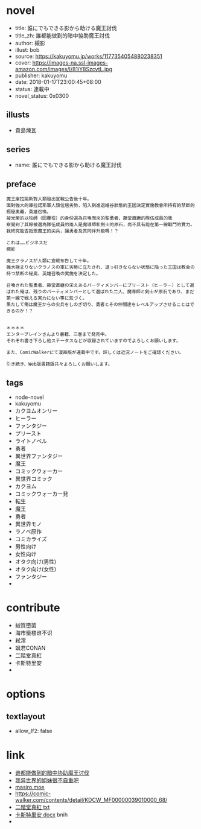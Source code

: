 # novel

- title: 誰にでもできる影から助ける魔王討伐
- title_zh: 誰都能做到的暗中協助魔王討伐
- author: 槻影
- illust:  bob
- source: https://kakuyomu.jp/works/1177354054880238351
- cover: https://images-na.ssl-images-amazon.com/images/I/81iY8SzcvtL.jpg
- publisher: kakuyomu
- date: 2018-01-17T23:00:45+08:00
- status: 連載中
- novel_status: 0x0300

## illusts

- 貴島煉瓦

## series

- name: 誰にでもできる影から助ける魔王討伐

## preface


```
魔王庫拉諾斯對人類發出宣戰公告後十年。
面對強大的庫拉諾斯軍人類位居劣勢，陷入到進退維谷狀態的王國決定實施教會所持有的禁斷的極秘奧義，英雄召喚。
被光榮的以牧師（回覆役）的身份選為召喚而來的聖勇者，藤堂直繼的隊伍成員的我
察覺到了其餘被選為隊伍成員的兩人是魔導師和劍士的原石，尚不具有能在第一線戰鬥的實力。
我終究能否抵禦魔王的尖兵，讓勇者及其同伴升級嗎！？

これは……ビジネスだ
槻影

魔王クラノスが人類に宣戦布告して十年。
強大極まりないクラノスの軍に劣勢に立たされ、退っ引きならない状態に陥った王国は教会の持つ禁断の秘奥、英雄召喚の実施を決定した。

召喚された聖勇者、藤堂直継の栄えあるパーティメンバーにプリースト（ヒーラー）として選ばれた俺は、残りのパーティメンバーとして選ばれた二人、魔導師と剣士が原石であり、まだ第一線で戦える実力にない事に気づく。
果たして俺は魔王からの尖兵をしのぎ切り、勇者とその仲間達をレベルアップさせることはできるのか！？


＊＊＊＊
エンターブレインさんより書籍、三巻まで発売中。
それぞれ書き下ろし他ステータスなどが収録されていますのでよろしくお願いします。

また、ComicWalkerにて漫画版が連載中です。詳しくは近況ノートをご確認ください。

引き続き、Web版書籍版共々よろしくお願いします。
```

## tags

- node-novel
- kakuyomu
- カクヨムオンリー
- ヒーラー
- ファンタジー
- プリースト
- ライトノベル
- 勇者
- 異世界ファンタジー
- 魔王
- コミックウォーカー
- 異世界コミック
- カクヨム
- コミックウォーカー発
- 転生
- 魔王
- 勇者
- 異世界モノ
- ラノベ原作
- コミカライズ
- 男性向け
- 女性向け
- オタク向け(男性)
- オタク向け(女性)
- ファンタジー
- 

# contribute

- 絨質墮菌
- 海市蜃楼谁不识
- 弒澪
- 飒君CONAN
- 二階堂真紅
- 卡斯特里安
- 

# options

## textlayout

- allow_lf2: false

# link

- [谁都能做到的暗中协助魔王讨伐](https://tieba.baidu.com/f?kw=%E8%B0%81%E9%83%BD%E8%83%BD%E5%81%9A%E5%88%B0%E7%9A%84%E6%9A%97%E4%B8%AD%E5%8D%8F%E5%8A%A9%E9%AD%94%E7%8E%8B%E8%AE%A8%E4%BC%90&ie=utf-8 "谁都能做到的暗中协助魔王讨伐")
- [我异世界的姐妹很不自重吧](https://tieba.baidu.com/f?kw=%E6%88%91%E5%BC%82%E4%B8%96%E7%95%8C%E7%9A%84%E5%A7%90%E5%A6%B9%E5%BE%88%E4%B8%8D%E8%87%AA%E9%87%8D&ie=utf-8 "我异世界的姐妹很不自重")
- [masiro.moe](http://masiro.moe/forum.php?mod=forumdisplay&fid=61&page=1)
- https://comic-walker.com/contents/detail/KDCW_MF00000039010000_68/
- [二階堂真紅 txt](https://drive.google.com/drive/folders/1Mt1hL7QtayCwhCWXacp-UZY4Kw9bcbGI)
- [卡斯特里安 docx](https://pan.baidu.com/s/1R0r0hqNhMEVdMqY7-0XsWQ) bnih
- 

